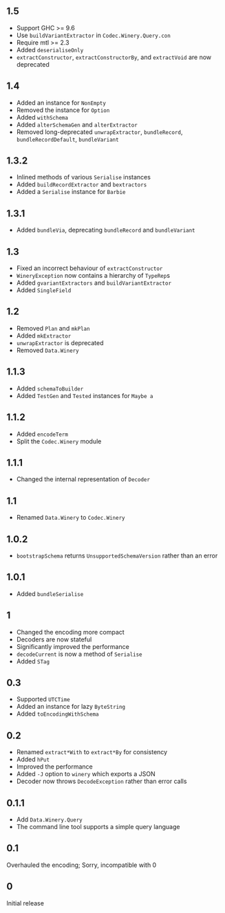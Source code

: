 ## 1.5

* Support GHC >= 9.6
* Use `buildVariantExtractor` in `Codec.Winery.Query.con`
* Require mtl >= 2.3
* Added `deserialiseOnly`
* `extractConstructor`, `extractConstructorBy`, and `extractVoid` are now deprecated

## 1.4

* Added an instance for `NonEmpty`
* Removed the instance for `Option`
* Added `withSchema`
* Added `alterSchemaGen` and `alterExtractor`
* Removed long-deprecated `unwrapExtractor`, `bundleRecord`, `bundleRecordDefault`, `bundleVariant`

## 1.3.2

* Inlined methods of various `Serialise` instances
* Added `buildRecordExtractor` and `bextractors`
* Added a `Serialise` instance for `Barbie`

## 1.3.1

* Added `bundleVia`, deprecating `bundleRecord` and `bundleVariant`

## 1.3

* Fixed an incorrect behaviour of `extractConstructor`
* `WineryException` now contains a hierarchy of `TypeRep`s
* Added `gvariantExtractors` and `buildVariantExtractor`
* Added `SingleField`

## 1.2

* Removed `Plan` and `mkPlan`
* Added `mkExtractor`
* `unwrapExtractor` is deprecated
* Removed `Data.Winery`

## 1.1.3

* Added `schemaToBuilder`
* Added `TestGen` and `Tested` instances for `Maybe a`

## 1.1.2

* Added `encodeTerm`
* Split the `Codec.Winery` module

## 1.1.1

* Changed the internal representation of `Decoder`

## 1.1

* Renamed `Data.Winery` to `Codec.Winery`

## 1.0.2

* `bootstrapSchema` returns `UnsupportedSchemaVersion` rather than an error

## 1.0.1

* Added `bundleSerialise`

## 1

* Changed the encoding more compact
* Decoders are now stateful
* Significantly improved the performance
* `decodeCurrent` is now a method of `Serialise`
* Added `STag`

## 0.3

* Supported `UTCTime`
* Added an instance for lazy `ByteString`
* Added `toEncodingWithSchema`

## 0.2

* Renamed `extract*With` to `extract*By` for consistency
* Added `hPut`
* Improved the performance
* Added `-J` option to `winery` which exports a JSON
* Decoder now throws `DecodeException` rather than error calls

## 0.1.1

* Add `Data.Winery.Query`
* The command line tool supports a simple query language

## 0.1

Overhauled the encoding; Sorry, incompatible with 0

## 0

Initial release
